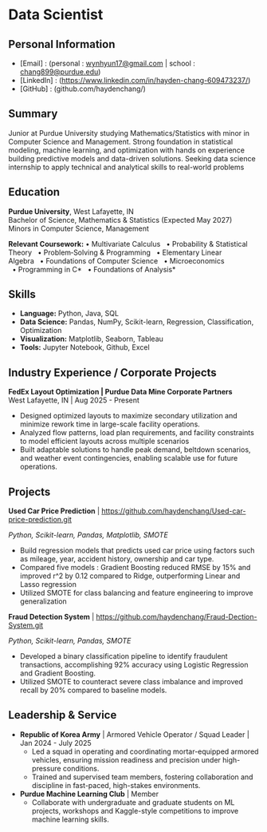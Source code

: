 # Data Scientist

## Personal Information
- [Email] : (personal : wynhyun17@gmail.com | school : chang899@purdue.edu)
- [LinkedIn] : (https://www.linkedin.com/in/hayden-chang-609473237/)
- [GitHub] : (github.com/haydenchang/)


## Summary
Junior at Purdue University studying Mathematics/Statistics with minor in Computer Science and Management. Strong foundation in statistical modeling, machine learning, and optimization with hands on experience building predictive models and data-driven solutions. Seeking data science internship to apply technical and analytical skills to real-world problems

## Education
  **Purdue University**, West Lafayette, IN  
  Bachelor of Science, Mathematics & Statistics (Expected May 2027)  
  Minors in Computer Science, Management
  
  **Relevant Coursework:**
  • Multivariate Calculus   • Probability & Statistical Theory   • Problem‑Solving & Programming
  • Elementary Linear Algebra   • Foundations of Computer Science   • Microeconomics
  • Programming in C*   • Foundations of Analysis*
  
## Skills
- **Language:** Python, Java, SQL
- **Data Science:** Pandas, NumPy, Scikit-learn, Regression, Classification, Optimization
- **Visualization:** Matplotlib, Seaborn, Tableau
- **Tools:** Jupyter Notebook, Github, Excel

## Industry Experience / Corporate Projects
 **FedEx Layout Optimization | Purdue Data Mine Corporate Partners**  
West Lafayette, IN | Aug 2025 - Present
- Designed optimized layouts to maximize secondary utilization and minimize rework time in large-scale facility operations.
- Analyzed flow patterns, load plan requirements, and facility constraints to model efficient layouts across multiple scenarios
- Built adaptable solutions to handle peak demand, beltdown scenarios, and weather event contingencies, enabling scalable use for future operations.


## Projects
**Used Car Price Prediction** | https://github.com/haydenchang/Used-car-price-prediction.git

_Python, Scikit-learn, Pandas, Matplotlib, SMOTE_
* Build regression models that predicts used car price using factors such as mileage, year, accident history, ownership and car type.
* Compared five models : Gradient Boosting reduced RMSE by 15% and improved r^2 by 0.12 compared to Ridge, outperforming Linear and Lasso regression
* Utilized SMOTE for class balancing and feature engineering to improve generalization

**Fraud Detection System** | https://github.com/haydenchang/Fraud-Dection-System.git

_Python, Scikit-learn, Pandas, SMOTE_
* Developed a binary classification pipeline to identify fraudulent transactions, accomplishing 92% accuracy using Logistic Regression and Gradient Boosting.
* Utilized SMOTE to counteract severe class imbalance and improved recall by 20% compared to baseline models.

## Leadership & Service
- **Republic of Korea Army** | Armored Vehicle Operator / Squad Leader | Jan 2024 - July 2025
    - Led a squad in operating and coordinating mortar-equipped armored vehicles, ensuring mission readiness and precision under high-pressure conditions.
    - Trained and supervised team members, fostering collaboration and discipline in fast-paced, high-stakes environments.
- **Purdue Machine Learning Club** | Member
    - Collaborate with undergraduate and graduate students on ML projects, workshops and Kaggle-style competitions to improve machine learning skills.
    


